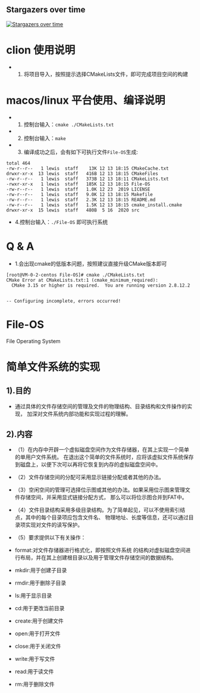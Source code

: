 ## Stargazers over time
[![Stargazers over time](https://starchart.cc/lewisbyte/File-OS.svg?variant=adaptive)](https://starchart.cc/lewisbyte/File-OS)


# clion 使用说明
* 1. 将项目导入，按照提示选择CMakeLists文件，即可完成项目空间的构建


# macos/linux  平台使用、编译说明
* 1. 控制台输入：`cmake ./CMakeLists.txt ` 
* 2. 控制台输入：`make `
* 3. 编译成功之后，会有如下可执行文件`File-OS`生成:
```
total 464
-rw-r--r--   1 lewis  staff    13K 12 13 18:15 CMakeCache.txt
drwxr-xr-x  13 lewis  staff   416B 12 13 18:15 CMakeFiles
-rw-r--r--   1 lewis  staff   373B 12 13 18:11 CMakeLists.txt
-rwxr-xr-x   1 lewis  staff   185K 12 13 18:15 File-OS
-rw-r--r--   1 lewis  staff   1.0K 12 23  2019 LICENSE
-rw-r--r--   1 lewis  staff   9.0K 12 13 18:15 Makefile
-rw-r--r--   1 lewis  staff   2.3K 12 13 18:15 README.md
-rw-r--r--   1 lewis  staff   1.5K 12 13 18:15 cmake_install.cmake
drwxr-xr-x  15 lewis  staff   480B  5 16  2020 src
```
* 4.控制台输入：` ./File-OS ` 即可执行系统

# Q & A
* 1.会出现cmake的低版本问题，按照建议直接升级CMake版本即可
```
[root@VM-0-2-centos File-OS]# cmake ./CMakeLists.txt 
CMake Error at CMakeLists.txt:1 (cmake_minimum_required):
  CMake 3.15 or higher is required.  You are running version 2.8.12.2


-- Configuring incomplete, errors occurred!
```



# File-OS
File Operating System
# 简单文件系统的实现
## 1).目的
* 通过具体的文件存储空间的管理及文件的物理结构、目录结构和文件操作的实现，
加深对文件系统内部功能和实现过程的理解。

## 2).内容
* （1）在内存中开辟一个虚拟磁盘空间作为文件存储器，在其上实现一个简单的单用户文件系统。
在退出这个简单的文件系统时，应将该虚拟文件系统保存到磁盘上，以便下次可以再将它恢复到内存的虚拟磁盘空间中。

* （2）文件存储空间的分配可采用显示链接分配或者其他的办法。

* （3）空闲空间的管理可选择位示图或其他的办法。如果采用位示图来管理文件存储空间，并采用显式链接分配方式，
那么可以将位示图合并到FAT中。

* （4）文件目录结构采用多级目录结构。为了简单起见，可以不使用索引结点，其中的每个目录项应包含文件名、
物理地址、长度等信息，还可以通过目录项实现对文件的读写保护。

* （5）要求提供以下有关操作：

* format:对文件存储器进行格式化，即按照文件系统	的结构对虚拟磁盘空间进行布局，并在其上创建根目录以及用于管理文件存储空间的数据结构。
* mkdir:用于创建子目录
* rmdir:用于删除子目录
* ls:用于显示目录
* cd:用于更改当前目录
* create:用于创建文件
* open:用于打开文件
* close:用于关闭文件
* write:用于写文件
* read:用于读文件
* rm:用于删除文件
